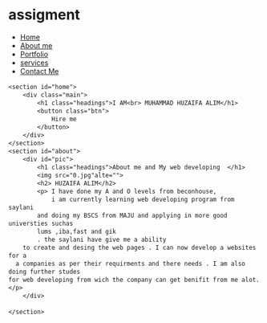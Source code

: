 # assigment
<!DOCTYPE html>
<html lang="en">
<head>
    <title>Document</title>
    <link rel="stylesheet"href="style.css">
</head>
<body>
    <nav class="navbar">
        <ul>
            <li><a href="#">Home</a></li>
            <li><a href="#">About me</a></li>
            <li><a href="#">Portfolio</a></li>
            <li><a href="#">services</a></li>
            <li><a href="#">Contact Me</a></li>
        </ul>
    </nav>

    <section id="home">
        <div class="main">
            <h1 class="headings">I AM<br> MUHAMMAD HUZAIFA ALIM</h1>
            <button class="btn">
                Hire me
            </button>
        </div>
    </section>
    <section id="about">
        <div id="pic">
            <h1 class="headings">About me and My web developing  </h1>
            <img src="0.jpg"alte="">
            <h2> HUZAIFA ALIM</h2>
            <p> I have done my A and O levels from beconhouse,
                i am currently learning web developing program from saylani
            and doing my BSCS from MAJU and applying in more good universties suchas 
            lums ,iba,fast and gik 
            . the saylani have give me a ability 
        to create and desing the web pages . I can now develop a websites for a 
      a companies as per their requirments and there needs . I am also doing further studes
    for web developing from wich the company can get benifit from me alot.</p>
        </div>
       
    </section>
    
</body>
</html>
